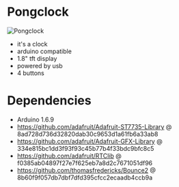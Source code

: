 Pongclock
=========

![Pongclock](http://robparrett.com/static/pongclock1.jpg)

* it's a clock
* arduino compatible
* 1.8" tft display
* powered by usb
* 4 buttons

Dependencies
============
* Arduino 1.6.9
* https://github.com/adafruit/Adafruit-ST7735-Library @ 8ad728d736d32820dab30c9653d1a61fb6a33ab8
* https://github.com/adafruit/Adafruit-GFX-Library @ 334e815bc1dd3f93f93c45b77b4f33bdc9bfc8c5
* https://github.com/adafruit/RTClib @ f0385ab04897f27e7f625eb7a8d2c7671051df96
* https://github.com/thomasfredericks/Bounce2 @ 8b60f9f057db7dbf7dfd395cfcc2ecaadb4ccb9a
